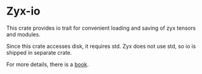 # Zyx-io

This crate provides io trait for convenient loading and saving of zyx tensors and modules.

Since this crate accesses disk, it requires std. Zyx does not use std, so io is shipped in separate crate.

For more details, there is a [book](https://zk4x.github.io/zyx).
